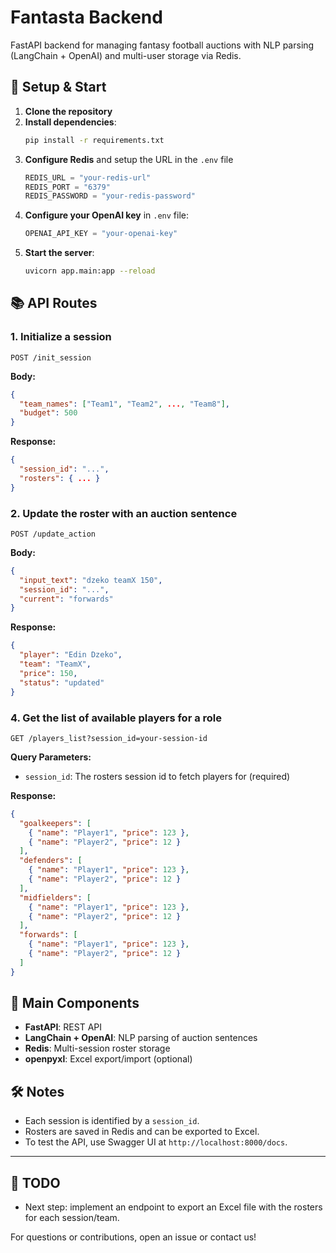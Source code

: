 # Fantasta Backend

FastAPI backend for managing fantasy football auctions with NLP parsing (LangChain + OpenAI) and multi-user storage via Redis.

## 🚀 Setup & Start

1. **Clone the repository**
2. **Install dependencies**:
   ```bash
   pip install -r requirements.txt
   ```
3. **Configure Redis** and setup the URL in the `.env` file
   ```python
   REDIS_URL = "your-redis-url"
   REDIS_PORT = "6379"
   REDIS_PASSWORD = "your-redis-password"
   ```
4. **Configure your OpenAI key** in `.env` file:
   ```python
   OPENAI_API_KEY = "your-openai-key"
   ```
5. **Start the server**:
   ```bash
   uvicorn app.main:app --reload
   ```

## 📚 API Routes

### 1. Initialize a session

`POST /init_session`

**Body:**

```json
{
  "team_names": ["Team1", "Team2", ..., "Team8"],
  "budget": 500
}
```

**Response:**

```json
{
  "session_id": "...",
  "rosters": { ... }
}
```

### 2. Update the roster with an auction sentence

`POST /update_action`

**Body:**

```json
{
  "input_text": "dzeko teamX 150",
  "session_id": "...",
  "current": "forwards"
}
```

**Response:**

```json
{
  "player": "Edin Dzeko",
  "team": "TeamX",
  "price": 150,
  "status": "updated"
}
```

### 4. Get the list of available players for a role

`GET /players_list?session_id=your-session-id`

**Query Parameters:**

- `session_id`: The rosters session id to fetch players for (required)

**Response:**

```json
{
  "goalkeepers": [
    { "name": "Player1", "price": 123 },
    { "name": "Player2", "price": 12 }
  ],
  "defenders": [
    { "name": "Player1", "price": 123 },
    { "name": "Player2", "price": 12 }
  ],
  "midfielders": [
    { "name": "Player1", "price": 123 },
    { "name": "Player2", "price": 12 }
  ],
  "forwards": [
    { "name": "Player1", "price": 123 },
    { "name": "Player2", "price": 12 }
  ]
}
```

## 🧩 Main Components

- **FastAPI**: REST API
- **LangChain + OpenAI**: NLP parsing of auction sentences
- **Redis**: Multi-session roster storage
- **openpyxl**: Excel export/import (optional)

## 🛠 Notes

- Each session is identified by a `session_id`.
- Rosters are saved in Redis and can be exported to Excel.
- To test the API, use Swagger UI at `http://localhost:8000/docs`.

---

## 📝 TODO

- Next step: implement an endpoint to export an Excel file with the rosters for each session/team.

For questions or contributions, open an issue or contact us!
